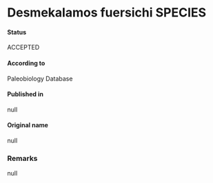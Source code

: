 # Desmekalamos fuersichi SPECIES

#### Status
ACCEPTED

#### According to
Paleobiology Database

#### Published in
null

#### Original name
null

### Remarks
null